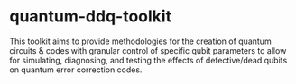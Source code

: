 # quantum-ddq-toolkit
This toolkit aims to provide methodologies for the creation of quantum circuits &amp; codes with granular control of specific qubit parameters to allow for simulating, diagnosing, and testing the effects of defective/dead qubits on quantum error correction codes.
